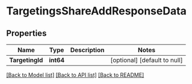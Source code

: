 # TargetingsShareAddResponseData

## Properties
Name | Type | Description | Notes
------------ | ------------- | ------------- | -------------
**TargetingId** | **int64** |  | [optional] [default to null]

[[Back to Model list]](../README.md#documentation-for-models) [[Back to API list]](../README.md#documentation-for-api-endpoints) [[Back to README]](../README.md)



